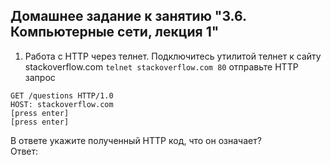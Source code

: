 ## Домашнее задание к занятию "3.6. Компьютерные сети, лекция 1"  
 
1. Работа c HTTP через телнет. Подключитесь утилитой телнет к сайту stackoverflow.com `telnet stackoverflow.com 80`
отправьте HTTP запрос  
```
GET /questions HTTP/1.0
HOST: stackoverflow.com
[press enter]
[press enter]
```
В ответе укажите полученный HTTP код, что он означает?  
Ответ:  

